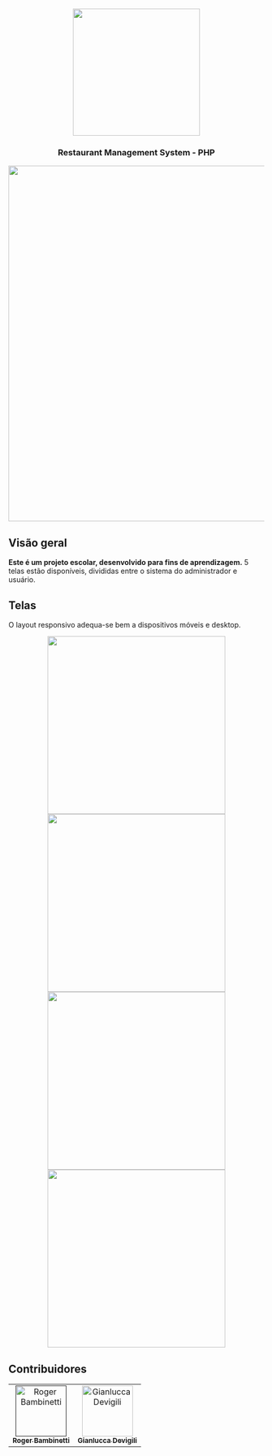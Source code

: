 <h1 align="center">
<img
		width="250"
		src="https://github.com/RogerBambinetti/restaurant-management-system-php/blob/master/preview/logo.png">
</h1>

<h3 align="center">
	Restaurant Management System - PHP
</h3>

<p align="center">
<img
		width="700"
		src="https://github.com/RogerBambinetti/restaurant-management-system-php/blob/master/preview/Screenshot0.png">
</p>


## Visão geral

**Este é um projeto escolar, desenvolvido para fins de aprendizagem.** 5 telas estão disponíveis, divididas entre o sistema do administrador e usuário.


## Telas

O layout responsivo adequa-se bem a dispositivos móveis e desktop.

<p align="center">
<img
		width="350"
		src="https://github.com/RogerBambinetti/restaurant-management-system-php/blob/master/preview/Screenshot1.png">
<img
		width="350"
		src="https://github.com/RogerBambinetti/restaurant-management-system-php/blob/master/preview/Screenshot2.png">
<img
		width="350"
		src="https://github.com/RogerBambinetti/restaurant-management-system-php/blob/master/preview/Screenshot3.png">
<img
		width="350"
		src="https://github.com/RogerBambinetti/restaurant-management-system-php/blob/master/preview/Screenshot4.png">
</p>


## Contribuidores

<table>
  <tr>
<td align="center"><a href=""><img src="https://avatars0.githubusercontent.com/u/50684839?s=460&v=4" width="100px;" alt="Roger Bambinetti"/><br /><sub><b>Roger Bambinetti</b></sub></a></td>
<td align="center"><a href="https://github.com/GDevigili"><img src="https://avatars1.githubusercontent.com/u/32719864?s=460&u=18cc273e096eeba09a2e6fd570c7e06857c7a51f&v=4" width="100px;" alt="Gianlucca Devigili"/><br /><sub><b>Gianlucca Devigili</b></sub></a></td>
  </tr>
</table>
